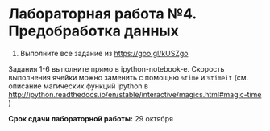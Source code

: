 # Лабораторная работа №4. Предобработка данных

1. Выполните все задание из https://goo.gl/kUSZgo

Задания 1-6 выполните прямо в ipython-notebook-е. Скорость выполнения ячейки можно заменить с помощью `%time` и `%timeit` (см. описание магических функций ipython в http://ipython.readthedocs.io/en/stable/interactive/magics.html#magic-time )  

**Срок сдачи лабораторной работы:** 29 октября
